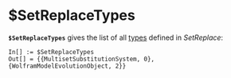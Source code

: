 # $SetReplaceTypes

**`$SetReplaceTypes`** gives the list of all [types](/Documentation/Types/README.md) defined in *SetReplace*:

```wl
In[] := $SetReplaceTypes
Out[] = {{MultisetSubstitutionSystem, 0}, {WolframModelEvolutionObject, 2}}
```
